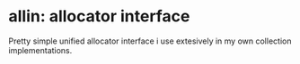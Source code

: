 # allin: allocator interface

Pretty simple unified allocator interface i use extesively in my own collection implementations.

